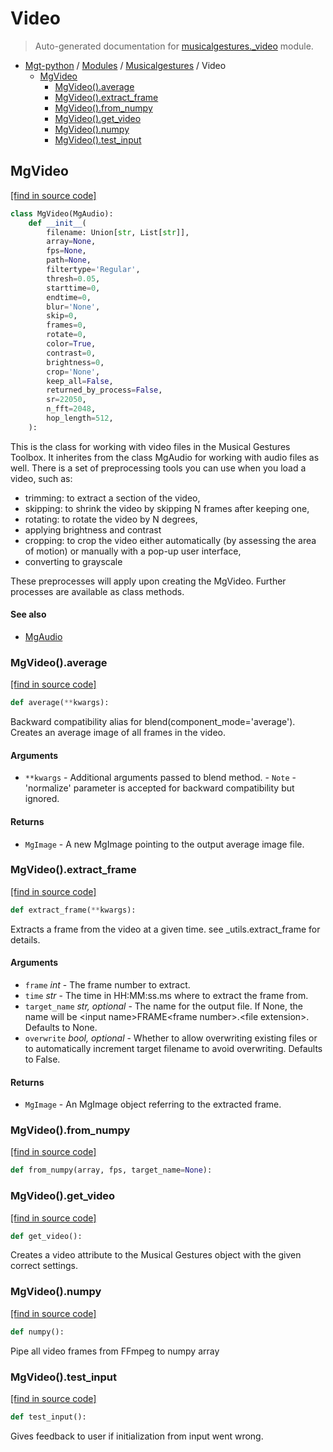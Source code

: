 # Video

> Auto-generated documentation for [musicalgestures._video](https://github.com/fourMs/MGT-python/blob/master/musicalgestures/_video.py) module.

- [Mgt-python](../README.md#mgt-python) / [Modules](../MODULES.md#mgt-python-modules) / [Musicalgestures](index.md#musicalgestures) / Video
    - [MgVideo](#mgvideo)
        - [MgVideo().average](#mgvideoaverage)
        - [MgVideo().extract_frame](#mgvideoextract_frame)
        - [MgVideo().from_numpy](#mgvideofrom_numpy)
        - [MgVideo().get_video](#mgvideoget_video)
        - [MgVideo().numpy](#mgvideonumpy)
        - [MgVideo().test_input](#mgvideotest_input)

## MgVideo

[[find in source code]](https://github.com/fourMs/MGT-python/blob/master/musicalgestures/_video.py#L20)

```python
class MgVideo(MgAudio):
    def __init__(
        filename: Union[str, List[str]],
        array=None,
        fps=None,
        path=None,
        filtertype='Regular',
        thresh=0.05,
        starttime=0,
        endtime=0,
        blur='None',
        skip=0,
        frames=0,
        rotate=0,
        color=True,
        contrast=0,
        brightness=0,
        crop='None',
        keep_all=False,
        returned_by_process=False,
        sr=22050,
        n_fft=2048,
        hop_length=512,
    ):
```

This is the class for working with video files in the Musical Gestures Toolbox. It inherites from the class MgAudio for working with audio files as well.
There is a set of preprocessing tools you can use when you load a video, such as:
- trimming: to extract a section of the video,
- skipping: to shrink the video by skipping N frames after keeping one,
- rotating: to rotate the video by N degrees,
- applying brightness and contrast
- cropping: to crop the video either automatically (by assessing the area of motion) or manually with a pop-up user interface,
- converting to grayscale

These preprocesses will apply upon creating the MgVideo. Further processes are available as class methods.

#### See also

- [MgAudio](_audio.md#mgaudio)

### MgVideo().average

[[find in source code]](https://github.com/fourMs/MGT-python/blob/master/musicalgestures/_video.py#L162)

```python
def average(**kwargs):
```

Backward compatibility alias for blend(component_mode='average').
Creates an average image of all frames in the video.

#### Arguments

- `**kwargs` - Additional arguments passed to blend method.
         - `Note` - 'normalize' parameter is accepted for backward compatibility but ignored.

#### Returns

- `MgImage` - A new MgImage pointing to the output average image file.

### MgVideo().extract_frame

[[find in source code]](https://github.com/fourMs/MGT-python/blob/master/musicalgestures/_video.py#L331)

```python
def extract_frame(**kwargs):
```

Extracts a frame from the video at a given time.
see _utils.extract_frame for details.

#### Arguments

- `frame` *int* - The frame number to extract.
- `time` *str* - The time in HH:MM:ss.ms where to extract the frame from.
- `target_name` *str, optional* - The name for the output file. If None, the name will be \<input name\>FRAME\<frame number\>.\<file extension\>. Defaults to None.
- `overwrite` *bool, optional* - Whether to allow overwriting existing files or to automatically increment target filename to avoid overwriting. Defaults to False.

#### Returns

- `MgImage` - An MgImage object referring to the extracted frame.

### MgVideo().from_numpy

[[find in source code]](https://github.com/fourMs/MGT-python/blob/master/musicalgestures/_video.py#L291)

```python
def from_numpy(array, fps, target_name=None):
```

### MgVideo().get_video

[[find in source code]](https://github.com/fourMs/MGT-python/blob/master/musicalgestures/_video.py#L194)

```python
def get_video():
```

Creates a video attribute to the Musical Gestures object with the given correct settings.

### MgVideo().numpy

[[find in source code]](https://github.com/fourMs/MGT-python/blob/master/musicalgestures/_video.py#L278)

```python
def numpy():
```

Pipe all video frames from FFmpeg to numpy array

### MgVideo().test_input

[[find in source code]](https://github.com/fourMs/MGT-python/blob/master/musicalgestures/_video.py#L179)

```python
def test_input():
```

Gives feedback to user if initialization from input went wrong.
